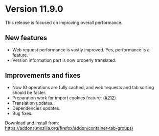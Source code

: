 # Version 11.9.0

This release is focused on improving overall performance.

## New features
- Web request performance is vastly improved. Yes, performance is a feature.
- Version information part is now properly translated.

## Improvements and fixes

- Now IO operations are fully cached, and web requests and tab sorting should be faster.
- Preparation work for import cookies feature. ([#212](https://github.com/menhera-org/TabArray/issues/212))
- Translation updates.
- Dependencies updates.
- Bug fixes.

Download and install from: https://addons.mozilla.org/firefox/addon/container-tab-groups/
